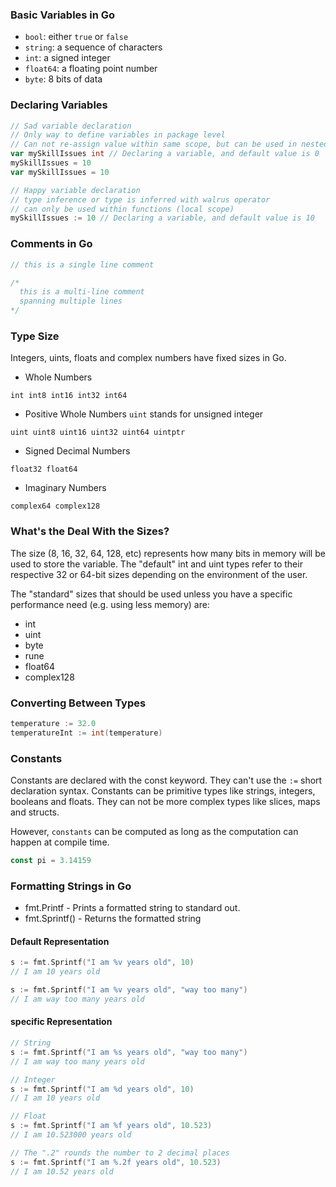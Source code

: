 ### Basic Variables in Go

- `bool`: either `true` or `false`
- `string`: a sequence of characters
- `int`: a signed integer
- `float64`: a floating point number
- `byte`: 8 bits of data

### Declaring Variables
```go
// Sad variable declaration
// Only way to define variables in package level
// Can not re-assign value within same scope, but can be used in nested scope
var mySkillIssues int // Declaring a variable, and default value is 0
mySkillIssues = 10
var mySkillIssues = 10

// Happy variable declaration
// type inference or type is inferred with walrus operator
// can only be used within functions (local scope)
mySkillIssues := 10 // Declaring a variable, and default value is 10
```

### Comments in Go
```go
// this is a single line comment

/*
  this is a multi-line comment
  spanning multiple lines
*/
```

### Type Size
Integers, uints, floats and complex numbers have fixed sizes in Go.

- Whole Numbers
```
int int8 int16 int32 int64
```

- Positive Whole Numbers
`uint` stands for unsigned integer
```
uint uint8 uint16 uint32 uint64 uintptr
```

- Signed Decimal Numbers
```
float32 float64
```

- Imaginary Numbers
```
complex64 complex128
```

### What's the Deal With the Sizes?
The size (8, 16, 32, 64, 128, etc) represents how many bits in memory will be used to store the variable. The "default" int and uint types refer to their respective 32 or 64-bit sizes depending on the environment of the user.

The "standard" sizes that should be used unless you have a specific performance need (e.g. using less memory) are:

- int
- uint
- byte
- rune
- float64
- complex128

### Converting Between Types
```go
temperature := 32.0
temperatureInt := int(temperature)
```

### Constants
Constants are declared with the const keyword. They can't use the `:=` short declaration syntax. Constants can be primitive types like strings, integers, booleans and floats. They can not be more complex types like slices, maps and structs.

However, `constants` can be computed as long as the computation can happen at compile time.
```go
const pi = 3.14159
```

### Formatting Strings in Go
- fmt.Printf - Prints a formatted string to standard out.
- fmt.Sprintf() - Returns the formatted string

#### Default Representation
```go
s := fmt.Sprintf("I am %v years old", 10)
// I am 10 years old

s := fmt.Sprintf("I am %v years old", "way too many")
// I am way too many years old
```

#### specific Representation
```go
// String
s := fmt.Sprintf("I am %s years old", "way too many")
// I am way too many years old

// Integer
s := fmt.Sprintf("I am %d years old", 10)
// I am 10 years old

// Float
s := fmt.Sprintf("I am %f years old", 10.523)
// I am 10.523000 years old

// The ".2" rounds the number to 2 decimal places
s := fmt.Sprintf("I am %.2f years old", 10.523)
// I am 10.52 years old
```
